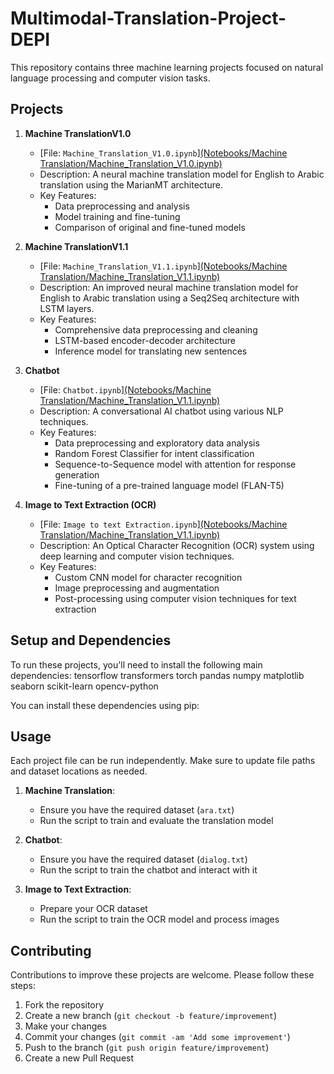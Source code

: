 # Multimodal-Translation-Project-DEPI
This repository contains three machine learning projects focused on natural language processing and computer vision tasks.

## Projects

1. **Machine TranslationV1.0**
   - [File: `Machine_Translation_V1.0.ipynb`][(Notebooks/Machine Translation/Machine_Translation_V1.0.ipynb)](https://github.com/OmarMedhatDev/Multimodal-Translation-Project---DEPI/blob/master/Notebooks/Machine%20Translation/Machine_Translation_V1.0.ipynb)
   - Description: A neural machine translation model for English to Arabic translation using the MarianMT architecture.
   - Key Features:
     - Data preprocessing and analysis
     - Model training and fine-tuning
     - Comparison of original and fine-tuned models

2. **Machine TranslationV1.1**
   - [File: `Machine_Translation_V1.1.ipynb`][(Notebooks/Machine Translation/Machine_Translation_V1.1.ipynb)](https://github.com/OmarMedhatDev/Multimodal-Translation-Project---DEPI/blob/master/Notebooks/Machine%20Translation/Machine_TranslationV1.1.ipynb)
   - Description: An improved neural machine translation model for English to Arabic translation using a Seq2Seq architecture with LSTM layers.
   - Key Features:
     - Comprehensive data preprocessing and cleaning
     - LSTM-based encoder-decoder architecture
     - Inference model for translating new sentences

3. **Chatbot**
   - [File: `Chatbot.ipynb`][(Notebooks/Machine Translation/Machine_Translation_V1.1.ipynb)](https://github.com/OmarMedhatDev/Multimodal-Translation-Project---DEPI/blob/master/Notebooks/Chatbot/Chatbot.ipynb)
   - Description: A conversational AI chatbot using various NLP techniques.
   - Key Features:
     - Data preprocessing and exploratory data analysis
     - Random Forest Classifier for intent classification
     - Sequence-to-Sequence model with attention for response generation
     - Fine-tuning of a pre-trained language model (FLAN-T5)

4. **Image to Text Extraction (OCR)**
   - [File: `Image to text Extraction.ipynb`][(Notebooks/Machine Translation/Machine_Translation_V1.1.ipynb)](https://github.com/OmarMedhatDev/Multimodal-Translation-Project---DEPI/blob/master/Notebooks/Image%20to%20text%20extraction/Image%20to%20text%20Extraction.ipynb)
   - Description: An Optical Character Recognition (OCR) system using deep learning and computer vision techniques.
   - Key Features:
     - Custom CNN model for character recognition
     - Image preprocessing and augmentation
     - Post-processing using computer vision techniques for text extraction

## Setup and Dependencies

To run these projects, you'll need to install the following main dependencies:
tensorflow
transformers
torch
pandas
numpy
matplotlib
seaborn
scikit-learn
opencv-python

You can install these dependencies using pip:

## Usage

Each project file can be run independently. Make sure to update file paths and dataset locations as needed.

1. **Machine Translation**:
   - Ensure you have the required dataset (`ara.txt`)
   - Run the script to train and evaluate the translation model

2. **Chatbot**:
   - Ensure you have the required dataset (`dialog.txt`)
   - Run the script to train the chatbot and interact with it

3. **Image to Text Extraction**:
   - Prepare your OCR dataset
   - Run the script to train the OCR model and process images

## Contributing

Contributions to improve these projects are welcome. Please follow these steps:

1. Fork the repository
2. Create a new branch (`git checkout -b feature/improvement`)
3. Make your changes
4. Commit your changes (`git commit -am 'Add some improvement'`)
5. Push to the branch (`git push origin feature/improvement`)
6. Create a new Pull Request
